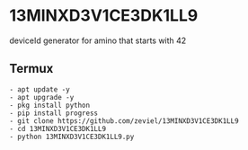 # 13MINXD3V1CE3DK1LL9
deviceId generator for amino that starts with 42

## Termux
```shell
- apt update -y
- apt upgrade -y
- pkg install python
- pip install progress
- git clone https://github.com/zeviel/13MINXD3V1CE3DK1LL9
- cd 13MINXD3V1CE3DK1LL9
- python 13MINXD3V1CE3DK1LL9.py
```
